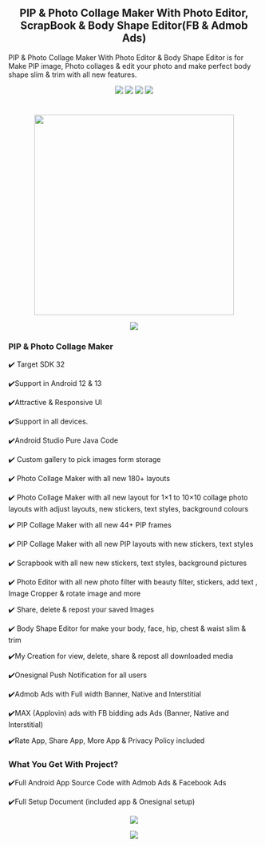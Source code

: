 <h2 align="center">PIP & Photo Collage Maker With Photo Editor, ScrapBook & Body Shape Editor(FB & Admob Ads)</h2>
  
PIP & Photo Collage Maker With Photo Editor & Body Shape Editor is for Make PIP image, Photo collages & edit your photo and make perfect body shape slim & trim with all new features.

<div align="center">
<a href="https://t.me/banrossyn" target="_blank"><img src="https://img.shields.io/badge/Telegram-%40banrossyn-28a8ea"></a>
<a href="https://wa.me/+919694260426/" target="_blank"><img src="https://img.shields.io/badge/whatsapp-%40+919694260426-28a8ea"></a>
<a href="https://www.linkedin.com/in/banrossyn/" target="_blank"><img src="https://img.shields.io/badge/LinkedIn-banrossyn-informational"></a>
<a href="mailto:banrossyn@gmail.com"><img src="https://img.shields.io/badge/Email-banrossyn%40gmail.com-blue"></a>

</div>

# 

<p align="center">
    <a href="https://github.com/AndroidWithRossyn/PIP-Photo-Collage-Maker-With-Photo-Editor/blob/main/Demo.apk?raw=true">
      <img src="https://user-images.githubusercontent.com/118904953/222895845-f39f6c37-bd23-47e3-9295-70f077d01657.jpg" width= "400"/>
    </a>
  </p>
  
  <p align="center">
    <a href="">
      <img src="https://user-images.githubusercontent.com/118904953/222943294-01e230a3-2c58-4233-b6ea-56c0fe397adf.jpg"/>
    </a>
  </p>
  
### PIP & Photo Collage Maker
✔️ Target SDK 32

✔️Support in Android 12 & 13

✔️Attractive & Responsive UI

✔️Support in all devices.

✔️Android Studio Pure Java Code

✔️ Custom gallery to pick images form storage

✔️ Photo Collage Maker with all new 180+ layouts

✔️ Photo Collage Maker with all new layout for 1×1 to 10×10 collage photo layouts with adjust layouts, new stickers, text styles, background colours

✔️ PIP Collage Maker with all new 44+ PIP frames

✔️ PIP Collage Maker with all new PIP layouts with new stickers, text styles

✔️ Scrapbook with all new new stickers, text styles, background pictures

✔️ Photo Editor with all new photo filter with beauty filter, stickers, add text , Image Cropper & rotate image and more

✔️ Share, delete & repost your saved Images

✔️ Body Shape Editor for make your body, face, hip, chest & waist slim & trim

✔️My Creation for view, delete, share & repost all downloaded media

✔️Onesignal Push Notification for all users

✔️Admob Ads with Full width Banner, Native and Interstitial

✔️MAX (Applovin) ads with FB bidding ads Ads (Banner, Native and Interstitial)

✔️Rate App, Share App, More App & Privacy Policy included 



### What You Get With Project?
✔️Full Android App Source Code with Admob Ads & Facebook Ads

✔️Full Setup Document (included app & Onesignal setup) 

<p align="center">
    <a href="">
      <img src="https://user-images.githubusercontent.com/118904953/222943257-79504117-f388-4ee9-b0e4-91f931c2b1e8.png" />
    </a>
  </p>



   <p align="center">
    <a href="">
      <img src="https://user-images.githubusercontent.com/118904953/222943431-4d65be2e-a644-4c98-8930-a8e6e231c39c.png" />
    </a>
  </p>
